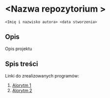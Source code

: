 # \<Nazwa repozytorium  >

`<Imię i nazwisko autora> <data stworzenia>`

## Opis

Opis projektu

## Spis treści

Linki do zrealizowanych programów:

1. [Alorytm 1]()
2. [Alorytm 2]()
